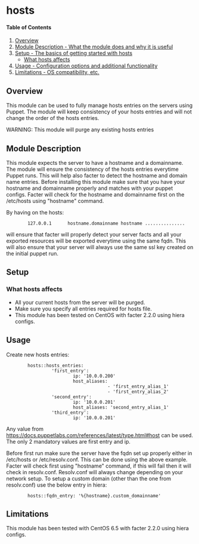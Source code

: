# hosts

#### Table of Contents

1. [Overview](#overview)
2. [Module Description - What the module does and why it is useful](#module-description)
3. [Setup - The basics of getting started with hosts](#setup)
    * [What hosts affects](#what-hosts-affects)
4. [Usage - Configuration options and additional functionality](#usage)
5. [Limitations - OS compatibility, etc.](#limitations)

## Overview

This module can be used to fully manage hosts entries on the servers using Puppet. The module will keep consistency of your hosts entries and will not change the order of the hosts entries.

WARNING: This module will purge any existing hosts entries

## Module Description

This module expects the server to have a hostname and a domainname. The module will ensure the consistency of the hosts entries everytime Puppet runs. This will help also facter to detect the hostname and domain name entries.
Before installing this module make sure that you have your hostname and domainname properly and matches with your puppet configs.
Facter will check for the hostname and domainname first on the /etc/hosts using "hostname" command. 

By having on the hosts:

            127.0.0.1      hostname.domainname hostname ...............

will ensure that facter will properly detect your server facts and all your exported resources will be exported everytime using the same fqdn. This will also ensure that your server will always use the same ssl key created on the initial puppet run. 


## Setup

### What hosts affects

* All your current hosts from the server will be purged.
* Make sure you specify all entries required for hosts file.
* This module has been tested on CentOS with facter 2.2.0 using hiera configs.

## Usage

Create new hosts entries:

            hosts::hosts_entries:
                     'first_entry':
                             ip: '10.0.0.200'
                             host_aliases:
                                          - 'first_entry_alias_1'
                                          - 'first_entry_alias_2'
                     'second_entry':
                             ip: '10.0.0.201'
                             host_aliases: 'second_entry_alias_1'
                     'third_entry':
                             ip: '10.0.0.201'

Any value from https://docs.puppetlabs.com/references/latest/type.html#host can be used. The only 2 mandatory values are first entry and ip.

Before first run make sure the server have the fqdn set up properly either in /etc/hosts or /etc/resolv.conf. This can be done using the above example. Facter will check first using "hostname" command, if this will fail then it will check in resolv.conf. Resolv.conf will always change depending on your network setup. To setup a custom domain (other than the one from resolv.conf) use the below entry in hiera:

            hosts::fqdn_entry: '%{hostname}.custom_domainname'

## Limitations

This module has been tested with CentOS 6.5 with facter 2.2.0 using hiera configs.

